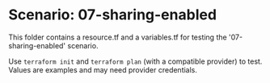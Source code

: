 # Scenario: 07-sharing-enabled

This folder contains a resource.tf and a variables.tf for testing the '07-sharing-enabled' scenario.

Use `terraform init` and `terraform plan` (with a compatible provider) to test. Values are examples and may need provider credentials.
